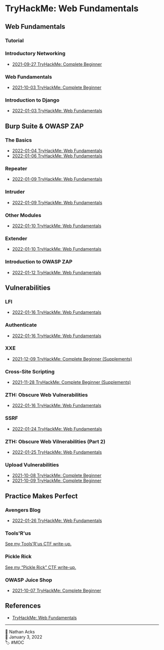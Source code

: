 # TryHackMe: Web Fundamentals

## Web Fundamentals

### Tutorial

### Introductory Networking

* [2021-09-27 TryHackMe: Complete Beginner](../log/2021-09-27-tryhackme-complete-beginner.md)

### Web Fundamentals

* [2021-10-03 TryHackMe: Complete Beginner](../log/2021-10-03-tryhackme-complete-beginner.md)

### Introduction to Django

* [2022-01-03 TryHackMe: Web Fundamentals](../log/2022-01-03-tryhackme-web-fundamentals.md)

## Burp Suite & OWASP ZAP

### The Basics

* [2022-01-04 TryHackMe: Web Fundamentals](../log/2022-01-04-tryhackme-web-fundamentals.md)
* [2022-01-06 TryHackMe: Web Fundamentals](../log/2022-01-06-tryhackme-web-fundamentals.md)

### Repeater

* [2022-01-09 TryHackMe: Web Fundamentals](../log/2022-01-09-tryhackme-web-fundamentals.md)

### Intruder

* [2022-01-09 TryHackMe: Web Fundamentals](../log/2022-01-09-tryhackme-web-fundamentals.md)

### Other Modules

* [2022-01-10 TryHackMe: Web Fundamentals](../log/2022-01-10-tryhackme-web-fundamentals.md)

### Extender

* [2022-01-10 TryHackMe: Web Fundamentals](../log/2022-01-10-tryhackme-web-fundamentals.md)

### Introduction to OWASP ZAP

* [2022-01-12 TryHackMe: Web Fundamentals](../log/2022-01-12-tryhackme-web-fundamentals.md)

## Vulnerabilities

### LFI

* [2022-01-16 TryHackMe: Web Fundamentals](../log/2022-01-16-tryhackme-web-fundamentals.md)

### Authenticate

* [2022-01-16 TryHackMe: Web Fundamentals](../log/2022-01-16-tryhackme-web-fundamentals.md)

### XXE

* [2021-12-09 TryHackMe: Complete Beginner (Supplements)](../log/2021-12-09-tryhackme-complete-beginner-supplements.md)

### Cross-Site Scripting

* [2021-11-28 TryHackMe: Complete Beginner (Supplements)](../log/2021-11-28-tryhackme-complete-beginner-supplements.md)

### ZTH: Obscure Web Vulnerabilities

* [2022-01-16 TryHackMe: Web Fundamentals](../log/2022-01-16-tryhackme-web-fundamentals.md)

### SSRF

* [2022-01-24 TryHackMe: Web Fundamentals](../log/2022-01-24-tryhackme-web-fundamentals.md)

### ZTH: Obscure Web Vilnerabilities (Part 2)

* [2022-01-25 TryHackMe: Web Fundamentals](../log/2022-01-25-tryhackme-web-fundamentals.md)

### Upload Vulnerabilities

* [2021-10-08 TryHackMe: Complete Beginner](../log/2021-10-08-tryhackme-complete-beginner.md)
* [2021-10-09 TryHackMe: Complete Beginner](../log/2021-10-09-tryhackme-complete-beginner.md)

## Practice Makes Perfect

### Avengers Blog

* [2022-01-26 TryHackMe: Web Fundamentals](../log/2022-01-26-tryhackme-web-fundamentals.md)

### Tools'R'us

[See my Tools'R'us CTF write-up.](tryhackme-tools-r-us.md)

### Pickle Rick

[See my “Pickle Rick” CTF write-up.](../notes/tryhackme-pickle-rick.md)

### OWASP Juice Shop

* [2021-10-07 TryHackMe: Complete Beginner](../log/2021-10-07-tryhackme-complete-beginner.md)

## References

* [TryHackMe: Web Fundamentals](https://tryhackme.com/path/outline/web)

- - - -

<span aria-hidden="true">👤</span> Nathan Acks  
<span aria-hidden="true">📅</span> January 3, 2022  
<span aria-hidden="true">🏷️</span> #MOC
